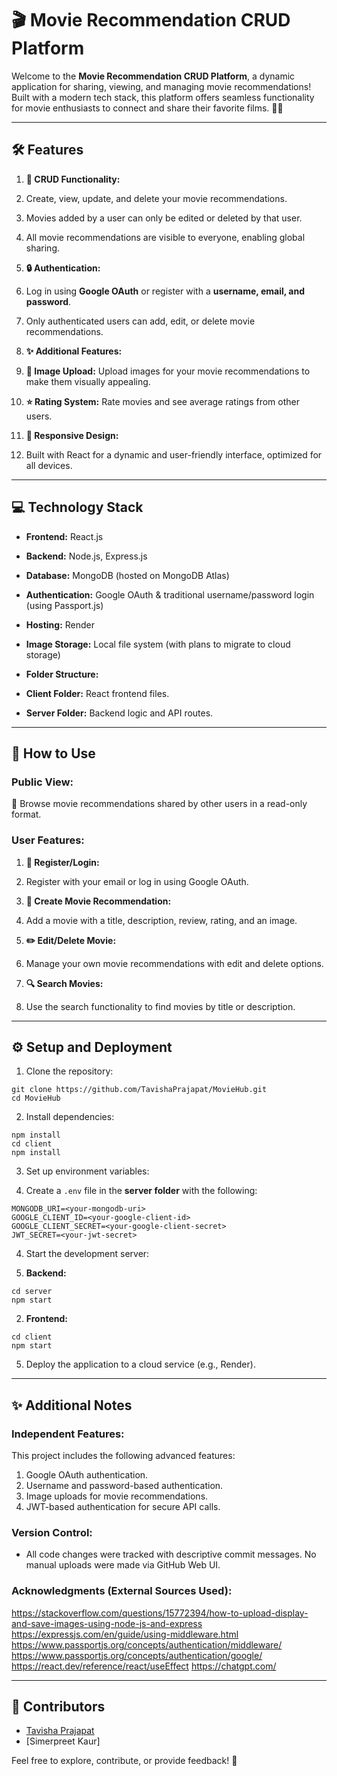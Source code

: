 # 🎬 Movie Recommendation CRUD Platform

Welcome to the **Movie Recommendation CRUD Platform**, a dynamic application for sharing, viewing, and managing movie recommendations! Built with a modern tech stack, this platform offers seamless functionality for movie enthusiasts to connect and share their favorite films. 🍿✨

---

## 🛠️ **Features**

1. **🔄 CRUD Functionality:**

1. Create, view, update, and delete your movie recommendations.
2. Movies added by a user can only be edited or deleted by that user.
3. All movie recommendations are visible to everyone, enabling global sharing.



2. **🔒 Authentication:**

1. Log in using **Google OAuth** or register with a **username, email, and password**.
2. Only authenticated users can add, edit, or delete movie recommendations.



3. **✨ Additional Features:**

1. **📸 Image Upload:** Upload images for your movie recommendations to make them visually appealing.
2. **⭐ Rating System:** Rate movies and see average ratings from other users.



4. **📱 Responsive Design:**

1. Built with React for a dynamic and user-friendly interface, optimized for all devices.

---

## 💻 **Technology Stack**

- **Frontend:** React.js
- **Backend:** Node.js, Express.js
- **Database:** MongoDB (hosted on MongoDB Atlas)
- **Authentication:** Google OAuth & traditional username/password login (using Passport.js)
- **Hosting:** Render
- **Image Storage:** Local file system (with plans to migrate to cloud storage)
- **Folder Structure:**

- **Client Folder:** React frontend files.
- **Server Folder:** Backend logic and API routes.



---

## 🚀 **How to Use**

### **Public View:**

👀 Browse movie recommendations shared by other users in a read-only format.

### **User Features:**

1. **👤 Register/Login:**

1. Register with your email or log in using Google OAuth.



2. **🎥 Create Movie Recommendation:**

1. Add a movie with a title, description, review, rating, and an image.



3. **✏️ Edit/Delete Movie:**

1. Manage your own movie recommendations with edit and delete options.



4. **🔍 Search Movies:**

1. Use the search functionality to find movies by title or description.





---

## ⚙️ **Setup and Deployment**

1. Clone the repository:

```shellscript
git clone https://github.com/TavishaPrajapat/MovieHub.git
cd MovieHub
```


2. Install dependencies:

```shellscript
npm install
cd client
npm install
```


3. Set up environment variables:

1. Create a `.env` file in the **server folder** with the following:

```plaintext
MONGODB_URI=<your-mongodb-uri>
GOOGLE_CLIENT_ID=<your-google-client-id>
GOOGLE_CLIENT_SECRET=<your-google-client-secret>
JWT_SECRET=<your-jwt-secret>
```





4. Start the development server:

1. **Backend:**

```shellscript
cd server
npm start
```


2. **Frontend:**

```shellscript
cd client
npm start
```





5. Deploy the application to a cloud service (e.g., Render).


---

## ✨ **Additional Notes**

### **Independent Features:**

This project includes the following advanced features:

1. Google OAuth authentication.
2. Username and password-based authentication.
3. Image uploads for movie recommendations.
4. JWT-based authentication for secure API calls.


### **Version Control:**

- All code changes were tracked with descriptive commit messages. No manual uploads were made via GitHub Web UI.


### **Acknowledgments (External Sources Used):**

https://stackoverflow.com/questions/15772394/how-to-upload-display-and-save-images-using-node-js-and-express
https://expressjs.com/en/guide/using-middleware.html
https://www.passportjs.org/concepts/authentication/middleware/
https://www.passportjs.org/concepts/authentication/google/
https://react.dev/reference/react/useEffect
https://chatgpt.com/

---

## 👥 **Contributors**

- [Tavisha Prajapat](https://github.com/TavishaPrajapat)
- [Simerpreet Kaur]


Feel free to explore, contribute, or provide feedback! 🙌
